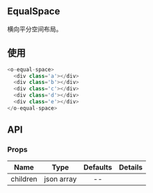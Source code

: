 ## EqualSpace  

横向平分空间布局。

## 使用

```js
<o-equal-space>
  <div class='a'></div>
  <div class='b'></div>
  <div class='c'></div>
  <div class='d'></div>
  <div class='e'></div>
</o-equal-space>
```

## API

### Props

|  **Name**  | **Type**        | **Defaults**  | **Details**  |
| ------------- |:-------------:|:-----:|:-------------:|
| children  | json array |   --    |           |